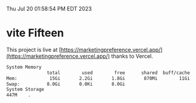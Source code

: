 Thu Jul 20 01:58:54 PM EDT 2023

# vite Fifteen


This project is live at [https://marketingpreference.vercel.app/](https://marketingpreference.vercel.app/) thanks to Vercel.

```bash
System Memory
               total        used        free      shared  buff/cache   available
Mem:            15Gi       2.2Gi       1.8Gi       870Mi        11Gi        11Gi
Swap:          8.0Gi       0.0Ki       8.0Gi
System Storage
447M	.
```
```bash
